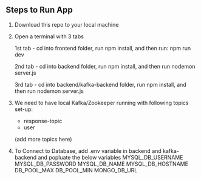 

## Steps to Run App

1) Download this repo to your local machine

2) Open a terminal with 3 tabs

	1st tab - cd into frontend folder, run npm install, and then run: npm run dev
	
	2nd tab - cd into backend folder, run npm install, and then run nodemon server.js
	
	3rd tab - cd into backend/kafka-backend folder, run npm install, and then run nodemon server.js
	
 
 3) We need to have local Kafka/Zookeeper running with following topics set-up: 
 
 	- response-topic
	- user
	
	(add more topics here)

 4) To Connect to Database, add .env variable in backend and kafka-backend and popluate the below variables
	MYSQL_DB_USERNAME
	MYSQL_DB_PASSWORD
	MYSQL_DB_NAME
	MYSQL_DB_HOSTNAME
	DB_POOL_MAX
	DB_POOL_MIN
	MONGO_DB_URL
